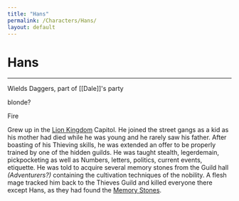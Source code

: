 ```yaml
---
title: "Hans"
permalink: /Characters/Hans/
layout: default
---
```

# Hans
---
Wields Daggers, part of [[Dale]]'s party

blonde?

Fire

Grew up in the [Lion Kingdom](../../_Lexicon/LionKingdom.md) Capitol. He joined the street gangs as a kid as his mother had died while he was young and he rarely saw his father. After boasting of his Thieving skills, he was extended an offer to be properly trained by one of the hidden guilds. He was taught stealth, legerdemain, pickpocketing as well as Numbers, letters, politics, current events, etiquette. He was told to acquire several memory stones from the Guild hall *(Adventurers?)* containing the cultivation techniques of the nobility. A flesh mage tracked him back to the Thieves Guild and killed everyone there except Hans, as they had found the [Memory Stones](../../_Lexicon/MemoryStone.md). 